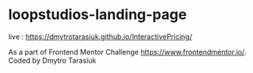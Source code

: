 # loopstudios-landing-page

live : https://dmytrotarasiuk.github.io/InteractivePricing/

As a part of Frontend Mentor Challenge https://www.frontendmentor.io/. Coded by Dmytro Tarasiuk
